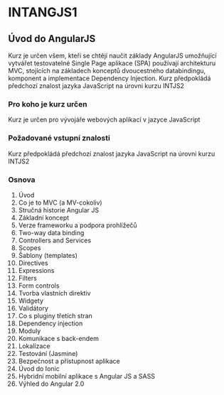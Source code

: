 # INTANGJS1
## Úvod do AngularJS
Kurz je určen všem, kteří se chtějí naučit základy AngularJS umožňující vytvářet testovatelné Single Page aplikace (SPA) používají architekturu MVC, stojících na základech konceptů dvoucestného databindingu, komponent a implementace Dependency Injection. Kurz předpokládá předchozí znalost jazyka JavaScript na úrovni kurzu INTJS2
### Pro koho je kurz určen
Kurz je určen pro vývojáře webových aplikací v jazyce JavaScript
### Požadované vstupní znalosti
Kurz předpokládá předchozí znalost jazyka JavaScript na úrovni kurzu INTJS2
### Osnova
1. Úvod
  1. Co je to MVC (a MV-cokoliv)
  2. Stručná historie Angular JS
  3. Základní koncept
  4. Verze frameworku a podpora prohlížečů
2. Two-way data binding
3. Controllers and Services
4. Scopes
5. Šablony (templates)
  1. Directives
  2. Expressions
  3. Filters
  4. Form controls
6. Tvorba vlastních direktiv
  1. Widgety
  2. Validátory
  3. Co s pluginy třetích stran
7. Dependency injection
8. Moduly
9. Komunikace s back-endem
10. Lokalizace
11. Testování (Jasmine)
12. Bezpečnost a přístupnost aplikace
13. Úvod do Ionic
  1. Hybridní mobilní aplikace s Angular JS a SASS
14. Výhled do Angular 2.0
